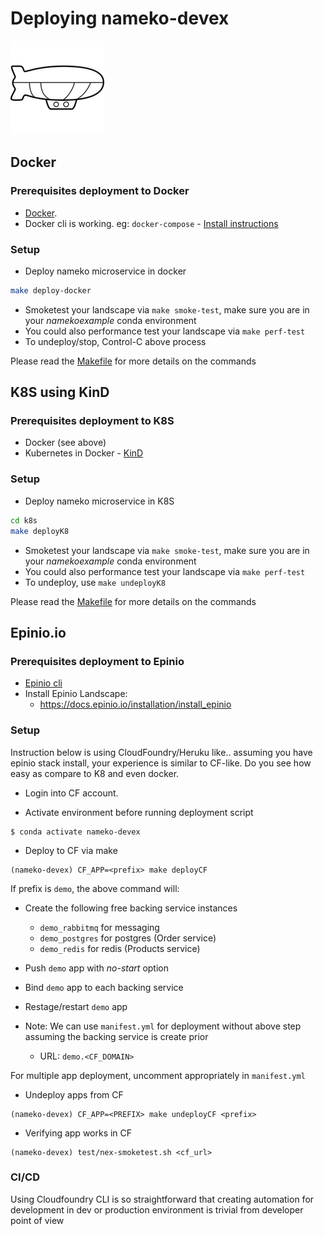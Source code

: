 # Deploying nameko-devex
![Airship Ltd](airship.png)

## Docker
### Prerequisites deployment to Docker
* [Docker](https://docs.docker.com/get-docker/). 
* Docker cli is working. eg: `docker-compose` - [Install instructions](https://docs.docker.com/compose/install/)

### Setup
* Deploy nameko microservice in docker
```sh
make deploy-docker
```
* Smoketest your landscape via `make smoke-test`, make sure you are in your _namekoexample_ conda environment 
* You could also performance test your landscape via `make perf-test`
* To undeploy/stop, Control-C above process

Please read the [Makefile](Makefile) for more details on the commands

## K8S using KinD
### Prerequisites deployment to K8S
* Docker (see above)
* Kubernetes in Docker - [KinD](https://kind.sigs.k8s.io/docs/user/quick-start/#installation)

### Setup
* Deploy nameko microservice in K8S
```sh
cd k8s
make deployK8
```
* Smoketest your landscape via `make smoke-test`, make sure you are in your _namekoexample_ conda environment 
* You could also performance test your landscape via `make perf-test`
* To undeploy, use `make undeployK8`

Please read the [Makefile](k8s/Makefile) for more details on the commands


## Epinio.io
### Prerequisites deployment to Epinio

* [Epinio cli](https://docs.epinio.io/installation/install_epinio_cli#from-homebrew-linux-and-mac)
* Install Epinio Landscape:
    - https://docs.epinio.io/installation/install_epinio

### Setup
Instruction below is using CloudFoundry/Heruku like.. assuming you have epinio stack install, your experience is similar to CF-like. Do you see how easy as compare to K8 and even docker.

* Login into CF account.

* Activate environment before running deployment script
```ssh
$ conda activate nameko-devex
```

* Deploy to CF via make
```ssh
(nameko-devex) CF_APP=<prefix> make deployCF
```
If prefix is `demo`, the above command will:
- Create the following free backing service instances
  * `demo_rabbitmq` for messaging
  * `demo_postgres` for postgres (Order service)
  * `demo_redis` for redis (Products service)

- Push `demo` app with _no-start_ option
- Bind `demo` app to each backing service
- Restage/restart `demo` app
- Note: We can use `manifest.yml` for deployment without above step assuming the backing service is create prior
  * URL: `demo.<CF_DOMAIN>`

For multiple app deployment, uncomment appropriately in `manifest.yml` 

* Undeploy apps from CF
```ssh
(nameko-devex) CF_APP=<PREFIX> make undeployCF <prefix>
```

* Verifying app works in CF
```ssh
(nameko-devex) test/nex-smoketest.sh <cf_url>
```

### CI/CD
Using Cloudfoundry CLI is so straightforward that creating automation for development in dev or production environment is trivial from developer point of view